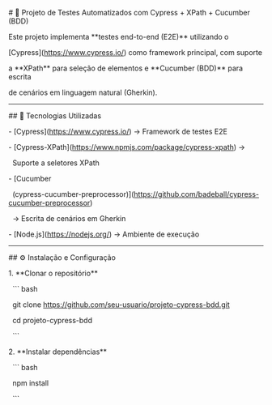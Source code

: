 \# 🧪 Projeto de Testes Automatizados com Cypress + XPath + Cucumber (BDD)



Este projeto implementa \*\*testes end-to-end (E2E)\*\* utilizando o

\[Cypress](https://www.cypress.io/) como framework principal, com suporte

a \*\*XPath\*\* para seleção de elementos e \*\*Cucumber (BDD)\*\* para escrita

de cenários em linguagem natural (Gherkin).



------------------------------------------------------------------------



\## 🚀 Tecnologias Utilizadas



\-   \[Cypress](https://www.cypress.io/) → Framework de testes E2E

\-   \[Cypress-XPath](https://www.npmjs.com/package/cypress-xpath) →

&nbsp;   Suporte a seletores XPath

\-   \[Cucumber

&nbsp;   (cypress-cucumber-preprocessor)](https://github.com/badeball/cypress-cucumber-preprocessor)

&nbsp;   → Escrita de cenários em Gherkin

\-   \[Node.js](https://nodejs.org/) → Ambiente de execução



------------------------------------------------------------------------



\## ⚙️ Instalação e Configuração



1\.  \*\*Clonar o repositório\*\*



&nbsp;   ``` bash

&nbsp;   git clone https://github.com/seu-usuario/projeto-cypress-bdd.git

&nbsp;   cd projeto-cypress-bdd

&nbsp;   ```



2\.  \*\*Instalar dependências\*\*



&nbsp;   ``` bash

&nbsp;   npm install

&nbsp;   ```

